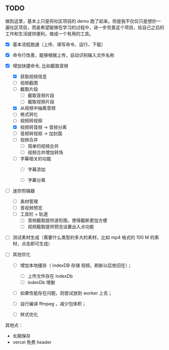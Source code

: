 
## TODO
做到这里，基本上只是将社区项目的 demo 跑了起来。但是我不仅仅只是想抄一遍社区项目，而是希望能够在学习的过程中，进一步完善这个项目，给自己之后的工作和生活提供便利，做成一个有用的工具。

- [x] 基本流程跑通（上传、填写命令、运行、下载）
- [x] 命令行改善，能够根据上传，自动识别输入文件名称
- [x]  增加快捷命令, 比如截取音频
    - [x] 获取视频信息
    - [ ] 视频截图
    - [ ] 截取片段
      - [ ] 截取音频片段
      - [ ] 截取视频片段
    - [x] 从视频中抽离音频
    - [ ]  格式转化
      - [ ]  视频转视频
      - [x]  视频转音频  -> 音频分离
      - [ ]  音频转视频  -> 加封面
    - [ ] 视频合并
      - [ ] 简单的视频合并
      - [ ] 视频合并增加转场
    -  [ ] 字幕相关的功能
      - [ ] 字幕添加
      - [ ] 字幕分离

    
- [ ] 迷你剪辑器
    - [ ] 素材管理
    - [ ] 音视频预览
    - [ ] 工具栏 + 轨道
      - [ ] 音频截取提供波形图，使得截断更加方便
      - [ ] 视频截取提供预览设置出入点功能

- [ ] 测试素材生成（需要什么类型的多大的素材，比如 mp4 格式的 100 M 的素材，点击即可生成）

- [ ] 其他优化
  - [ ] 增加本地缓存（ indexDB 存储 视频，刷新以后依旧在）；
      - [ ] 上传文件存在 indexDb
      - [ ] indexDb 增删
  - [ ] 如果性能存在问题，则尝试放到 worker 上去；
  - [ ] 自行编译 ffmpeg ，减少包体积；
  - [ ] 样式优化


其他点：
- 长期保存
- vercel 免费 header